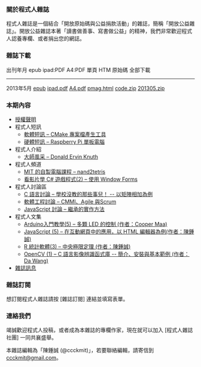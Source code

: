 ### 關於程式人雜誌
程式人雜誌是一個結合「開放原始碼與公益捐款活動」的雜誌，簡稱「開放公益雜誌」。開放公益雜誌本著「讀書做善事、寫書做公益」的精神，我們非常歡迎程式人認養專欄、或者捐出您的網誌。

### 雜誌下載

出刊年月       epub           ipad:PDF      A4:PDF     單頁 HTM     原始碼      全部下載
------------   ----------     -----------   --------   -----------  ----------  -------------
2013年5月      [epub]         [ipad.pdf]    [A4.pdf]   [pmag.html]  [code.zip]  [201305.zip]

### 本期內容
* [授權聲明](license.html)
* 程式人短訊
    * [軟體短訊 – CMake 專案檔產生工具](message1.html)
    * [硬體短訊 – Raspberry Pi 單板電腦](message2.html)
* 程式人介紹
    * [大師風采 – Donald Ervin Knuth](people1.html)
* 程式人頻道
    * [MIT 的自製電腦課程 – nand2tetris](video1.html)
    * [看影片學 C# 遊戲程式(2) – 使用 Window Forms](video2.html)
* 程式人討論區
    * [C 語言討論 – 學校沒教的那些事兒！ -- 以矩陣相加為例](discuss1.html)
    * [軟體工程討論 – CMMI、Agile 與Scrum](discuss2.html)
    * [JavaScript 討論 – 繼承的實作方法](discuss3.html)
* 程式人文集
    * [Arduino入門教學(5) – 多顆 LED 的控制 (作者：Cooper Maa)](article1.html)
    * [JavaScript (5) – 在互動網頁中的應用，以 HTML 編輯器為例(作者：陳鍾誠)](article2.html)
    * [R 統計軟體(3) – 中央極限定理 (作者：陳鍾誠)](article3.html)
    * [OpenCV (1) – C 語言影像辨識函式庫 -- 簡介、安裝與基本範例 (作者：Da Wang)](article4.html)
* [雜誌訊息](info.html)
    
### 雜誌訂閱
想訂閱程式人雜誌請按 [雜誌訂閱] 連結並填寫表單。

### 連絡我們
竭誠歡迎程式人投稿，或者成為本雜誌的專欄作家，現在就可以加入 [程式人雜誌社團] 一同共襄盛舉。

本雜誌編輯為「陳鍾誠 (@ccckmit)」，若要聯絡編輯，請寄信到 <ccckmit@gmail.com>。

[epub]: ../book/A4.epub
[ipad.pdf]: ../book/ipad.pdf
[A4.pdf]: ../book/A4.pdf
[code.zip]: ../code.zip
[pmag.html]: ../book/pmag.html
[201305.zip]: ../../201305.zip
